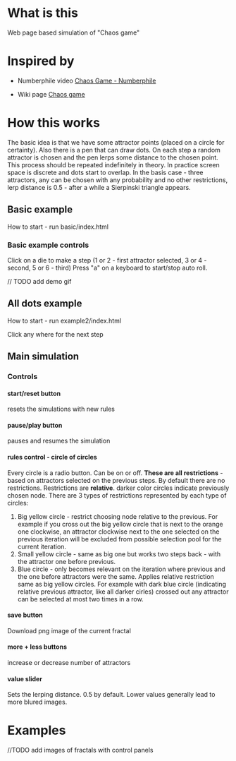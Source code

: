 # What is this
Web page based simulation of "Chaos game"

# Inspired by
+ Numberphile video [Chaos Game - Numberphile](https://youtu.be/kbKtFN71Lfs)

+ Wiki page [Chaos game](https://en.wikipedia.org/wiki/Chaos_game)

# How this works
The basic idea is that we have some attractor points (placed on a circle for certainty). Also there is a pen that can draw dots.
On each step a random attractor is chosen and the pen lerps some distance to the chosen point. This process should be repeated indefinitely in theory. 
In practice screen space is discrete and dots start to overlap. In the basis case - three attractors, any can be chosen with any probability and no other restrictions, lerp distance is 0.5 - after a while a Sierpinski triangle appears.
## Basic example
How to start - run basic/index.html
### Basic example controls
Click on a die to make a step (1 or 2 - first attractor selected, 3 or 4 - second, 5 or 6 - third)
Press "a" on a keyboard to start/stop auto roll.

// TODO add demo gif

## All dots example
How to start - run example2/index.html

Click any where for the next step

## Main simulation
### Controls
#### start/reset button
resets the simulations with new rules
#### pause/play button
pauses and resumes the simulation
#### rules control - circle of circles
Every circle is a radio button. Can be on or off. 
**These are all restrictions** - based on attractors selected on the previous steps.
By default there are no restrictions.
Restrictions are **relative**. darker color circles indicate previously chosen node.
There are 3 types of restrictions represented by each type of circles:
1. Big yellow circle - restrict choosing node relative to the previous. For example if you cross out the big yellow circle that is next to the orange one clockwise, an attractor clockwise next to the one selected on the previous iteration will be excluded from possible selection pool for the current iteration.
2. Small yellow circle - same as big one but works two steps back - with the attractor one before previous.
3. Blue circle - only becomes relevant on the iteration where previous and the one before attractors were the same. Applies relative restriction same as big yellow circles. For example with dark blue circle (indicating relative previous attractor, like all darker cirles) crossed out any attractor can be selected at most two times in a row.
#### save button
Download png image of the current fractal
#### more + less buttons
increase or decrease number of attractors
#### value slider
Sets the lerping distance. 0.5 by default. Lower values generally lead to more blured images.

# Examples

//TODO add images of fractals with control panels



